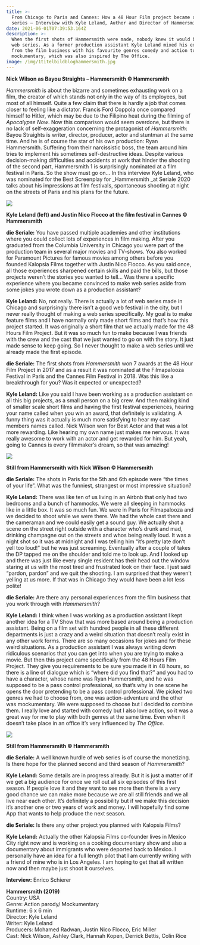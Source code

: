 ```yaml
---
title: >-
  From Chicago to Paris and Cannes: How a 48 Hour Film project became a web
  series – Interview with Kyle Leland, Author and Director of Hammersmith
date: 2021-06-01T07:39:53.164Z
description: >-
  When the first shots of Hammersmith were made, nobody knew it would become a
  web series. As a former production assistant Kyle Leland mixed his experiences
  from the film business with his favourite genres comedy and action to create a
  mockumentary, which was also inspired by The Office.
image: /img/1titelbildbloghammersmith.jpg
---
```

**Nick Wilson as Bayou Straights – Hammersmith © Hammersmith**

_Hammersmith_ is about the bizarre and sometimes exhausting work on a film, the creator of which stands not only in the way of its employees, but most of all himself. Quite a few claim that there is hardly a job that comes closer to feeling like a dictator. Francis Ford Coppola once compared himself to Hitler, which may be due to the Filipino heat during the filming of _Apocalypse Now_. Now this comparison would seem overdone, but there is no lack of self-exaggeration concerning the protagonist of _Hammersmith_: Bayou Straights is writer, director, producer, actor and stuntman at the same time. And he is of course the star of his own production: Ryan Hammersmith. Suffering from their narcissistic boss, the team around him tries to implement his sometimes self-destructive ideas. Despite various decision-making difficulties and accidents at work that hinder the shooting of the second part, Hammersmith 1 is surprisingly nominated at a film festival in Paris. So the show must go on… In this interview Kyle Leland, who was nominated for the Best Screenplay for _Hammersmith _at Seriale 2020 talks about his impressions at film festivals, spontaneous shooting at night on the streets of Paris and his plans for the future. 

![](/img/bild2bloghammersmith.jpg)

**Kyle Leland (left) and Justin Nico Flocco at the film festival in Cannes © Hammersmith**

**die Seriale:** You have passed multiple academies and other institutions where you could collect lots of experiences in film making. After you graduated from the Columbia University in Chicago you were part of the production team in several major movies and TV-shows. You also worked for Paramount Pictures for famous movies among others before you founded Kalopsia Films together with Justin Nico Flocco. As you said once, all those experiences sharpened certain skills and paid the bills, but those projects weren’t the stories you wanted to tell... Was there a specific experience where you became convinced to make web series aside from some jokes you wrote down as a production assistant? 

**Kyle Leland:** No, not really. There is actually a lot of web series made in Chicago and surprisingly there isn’t a good web festival in the city, but I never really thought of making a web series specifically. My goal is to make feature films and I have normally only made short films and that’s how this project started. It was originally a short film that we actually made for the 48 Hours Film Project. But it was so much fun to make because I was friends with the crew and the cast that we just wanted to go on with the story. It just made sense to keep going. So I never thought to make a web series until we already made the first episode. 

**die Seriale:** The first shots from _Hammersmith_ won 7 awards at the 48 Hour Film Project in 2017 and as a result it was nominated at the Filmapalooza Festival in Paris and the Cannes Film Festival in 2018. Was this like a breakthrough for you? Was it expected or unexpected?

**Kyle Leland:** Like you said I have been working as a production assistant on all this big projects, as a small person on a big crew. And then making kind of smaller scale short films and having the first festival experiences, hearing your name called when you win an award, that definitely is validating. A funny thing was it actually is much more satisfying to hear my cast members names called. Nick Wilson won for Best Actor and that was a lot more rewarding. Like hearing my own name just makes me nervous. It was really awesome to work with an actor and get rewarded for him. But yeah, going to Cannes is every filmmaker’s dream, so that was amazing! 

![](/img/bild3bloghammersmithstill02.jpg)

**Still from Hammersmith with Nick Wilson © Hammersmith**

**die Seriale:** The shots in Paris for the 5th and 6th episode were “the times of your life”. What was the funniest, strangest or most impressive situation? 

**Kyle Leland:** There was like ten of us living in an Airbnb that only had two bedrooms and a bunch of hammocks. We were all sleeping in hammocks like in a little box. It was so much fun. We were in Paris for Filmapalooza and we decided to shoot while we were there. We had the whole cast there and the cameraman and we could easily get a sound guy. We actually shot a scene on the street right outside with a character who’s drunk and mad, drinking champagne out on the streets and whos being really loud. It was a night shot so it was at midnight and I was telling him “it’s pretty late don’t yell too loud!” but he was just screaming. Eventually after a couple of takes the DP tapped me on the shoulder and told me to look up. And I looked up and there was just like every single resident has their head out the window staring at us with the most tired and frustrated look on their face. I just said “pardon, pardon” and we quit the shooting. I am surprised that they weren’t yelling at us more. If that was in Chicago they would have been a lot less polite! 

**die Seriale:** Are there any personal experiences from the film business that you work through with _Hammersmith_? 

**Kyle Leland:** I think when I was working as a production assistant I kept another idea for a TV Show that was more based around being a production assistant. Being on a film set with hundred people in all these different departments is just a crazy and a weird situation that doesn’t really exist in any other work forms. There are so many occasions for jokes and for these weird situations. As a production assistant I was always writing down ridiculous scenarios that you can get into when you are trying to make a movie. But then this project came specifically from the 48 Hours Film Project. They give you requirements to be sure you made it in 48 hours, so there is a line of dialogue which is “where did you find that?” and you had to have a character, whose name was Ryan Hammersmith, and he was supposed to be a pass control professional, so that’s why in one scene he opens the door pretending to be a pass control professional. We picked two genres we had to choose from, one was action-adventure and the other was mockumentary. We were supposed to choose but I decided to combine them. I really love and started with comedy but I also love action, so it was a great way for me to play with both genres at the same time. Even when it doesn’t take place in an office it’s very influenced by _The Office._ 

![](/img/bild4bloghammersmithstill05.jpg)

**Still from Hammersmith © Hammersmith**

**die Seriale:** A well known hurdle of web series is of course the monetizing. Is there hope for the planned second and third season of _Hammersmith_? 

**Kyle Leland:** Some details are in progress already. But it is just a matter of if we get a big audience for once we roll out all six episodes of this first season. If people love it and they want to see more then there is a very good chance we can make more because we are all still friends and we all live near each other. It’s definitely a possibility but if we make this decision it’s another one or two years of work and money. I will hopefully find some App that wants to help produce the next season. 

**die Seriale:** Is there any other project you planned with Kalopsia Films? 

**Kyle Leland:** Actually the other Kalopsia Films co-founder lives in Mexico City right now and is working on a cooking documentary show and also a documentary about immigrants who were deported back to Mexico. I personally have an idea for a full length pilot that I am currently writing with a friend of mine who is in Los Angeles. I am hoping to get that all written now and then maybe just shoot it ourselves. 

**Interview:** Enrico Schierer

**Hammersmith (2019)**\
Country: USA\
Genre: Action parody/ Mockumentary\
Runtime: 6 x 6 min\
Director: Kyle Leland\
Writer: Kyle Leland\
Producers: Mohamed Radwan, Justin Nico Flocco, Eric Miller\
Cast: Nick Wilson, Ashley Clark, Hannah Kopen, Derrick Bettis, Colin Rice
